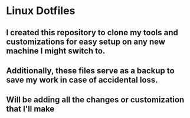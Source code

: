 # Linux Dotfiles
## I created this repository to clone my tools and customizations for easy setup on any new machine I might switch to.
## Additionally, these files serve as a backup to save my work in case of accidental loss.
## Will be adding all the changes or customization that I'll make
